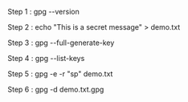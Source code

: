 Step 1 : gpg --version 

Step 2 : echo "This is a secret message" > demo.txt

Step 3 : gpg --full-generate-key

Step 4 : gpg --list-keys

Step 5 : gpg -e -r "sp" demo.txt

Step 6 : gpg -d demo.txt.gpg
